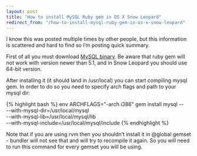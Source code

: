 ```yaml
---
layout: post
title: "How to install MySQL Ruby gem in OS X Snow Leopard"
redirect_from: "/how-to-install-mysql-ruby-gem-in-os-x-snow-leopard"
---
```


I know this was posted multiple times by other people, but this information is scattered and hard to find so I’m posting quick summary.

First of all you must download [MySQL binary][mysql]. Be aware that ruby gem will not work with version newer than 5.1, and in Snow Leopard you should use 64-bit version.

After installing it (it should land in /usr/local) you can start compiling mysql gem. In order to do so you need to specify arch flags and path to your mysql dir:

{% highlight bash %}
env ARCHFLAGS="-arch i386" gem install mysql -- \
  --with-mysql-dir=/usr/local/mysql \
  --with-mysql-lib=/usr/local/mysql/lib \
  --with-mysql-include=/usr/local/mysql/include
{% endhighlight %}

Note that if you are using rvm then you shouldn’t install it in @global gemset - bundler will not see that and will try to recompile it again. So you will need to run this command for every gemset you will be using.

[mysql]: https://dev.mysql.com/downloads/mysql/5.1.html
